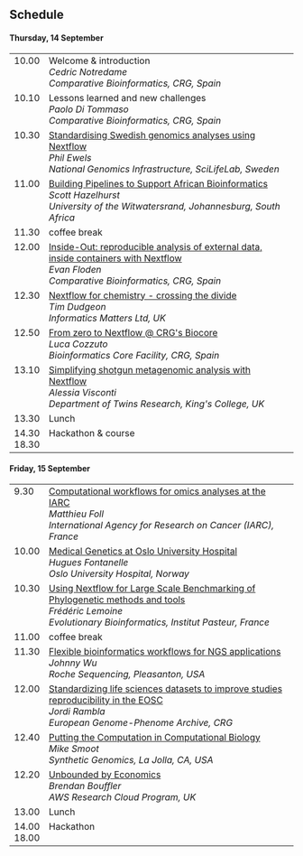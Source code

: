 ## Schedule 

#### Thursday, 14 September
 
<table border=0 cellpadding=9 width='90%'> 
<tr> 
<td valign='top'>10.00</td> 
<td valign='top'>Welcome & introduction<br>
    <i>Cedric Notredame<br>
    Comparative Bioinformatics, CRG, Spain</i></td>
</tr> 

<tr>
<td valign='top'>10.10</td> 
<td valign='top'>Lessons learned and new challenges<br>
    <i>Paolo Di Tommaso<br>
    Comparative Bioinformatics, CRG, Spain</i></td>
</tr>

<tr>
<td valign='top'>10.30</td> 
<td valign='top'><a href='abstracts.md#standardising-swedish-genomics-analyses-using-nextflow'>Standardising Swedish genomics analyses using Nextflow</a><br>
    <i>Phil Ewels<br>
    National Genomics Infrastructure, SciLifeLab, Sweden</i>
    </td>
</tr>   

<tr>
<td valign='top'>11.00</td> 
 <td valign='top'><a href='abstracts.md#building-pipelines-to-support-african-bioinformatics'>Building Pipelines to Support African Bioinformatics</a><br>
    <i>Scott Hazelhurst<br>
    University of the Witwatersrand, Johannesburg, South Africa</i>
    </td>
</tr>   
 
<tr>
<td valign='top'>11.30</td> 
<td valign='top'>coffee break</i>
    </td>
</tr>   
 
<tr> 
<td valign='top'>12.00</td> 
<td valign='top'><a href='abstracts.md#inside-out-reproducible-analysis-of-external-data-inside-containers-with-nextflow'>Inside-Out: reproducible analysis of external data, inside containers with Nextflow</a><br>
    <i>Evan Floden<br>
    Comparative Bioinformatics, CRG, Spain</i></td>
</tr>

<tr>
<td valign='top'>12.30</td> 
 <td valign='top'><a href='abstracts.md#nextflow-for-chemistry---crossing-the-divide'>Nextflow for chemistry - crossing the divide</a><br>
    <i>Tim Dudgeon<br>
    Informatics Matters Ltd, UK</i>
    </td>
</tr>    
 
<tr>
<td valign='top'>12.50</td> 
 <td valign='top'><a href='abstracts.md#from-zero-to-nextflow--crgs-biocore'>From zero to Nextflow @ CRG's Biocore</a><br>
    <i>Luca Cozzuto<br>
    Bioinformatics Core Facility, CRG, Spain</i>
    </td>
</tr>   
 
<tr>
<td valign='top'>13.10</td> 
<td valign='top'><a href='https://github.com/nextflow-io/hack17/blob/master/abstracts.md#simplifying-shotgun-metagenomic-analysis-with-nextflow'>Simplifying shotgun metagenomic analysis with Nextflow</a><br>
    <i>Alessia Visconti<br>
    Department of Twins Research, King's College, UK</i></td>
</tr> 

<tr>
<td valign='top'>13.30</td> 
<td valign='top'>Lunch</td>
</tr> 

<tr>
<td valign='top'>14.30<br>18.30</td> 
<td valign='top'>Hackathon & course</td>
</tr> 
 
</table>

#### Friday, 15 September
 
<table border=0 cellpadding=9 width='90%'> 
<tr> 
<td valign='top'>9.30</td> 
<td valign='top'><a href='abstracts.md#computational-workflows-for-omics-analyses-at-the-international-agency-for-research-on-cancer'>Computational workflows for omics analyses at the IARC</a><br>
    <i>Matthieu Foll<br>
    International Agency for Research on Cancer (IARC), France</i></td>
</tr> 

<tr> 
<td valign='top'>10.00</td> 
 <td valign='top'><a href='abstracts.md#medical-genetics-at-oslo-university-hospital'>Medical Genetics at Oslo University Hospital</a><br>
    <i>Hugues Fontanelle<br>
    Oslo University Hospital, Norway</i></td>
</tr> 

<tr>
<td valign='top'>10.30</td> 
<td valign='top'><a href='abstracts.md#using-nextflow-for-large-scale-benchmarking-of-phylogenetic-methods-and-tools'>Using Nextflow for Large Scale Benchmarking of Phylogenetic methods and tools</a><br>
    <i>Frédéric Lemoine<br>
    Evolutionary Bioinformatics, Institut Pasteur, France</i>
    </td>
</tr>  

<tr> 
<td valign='top'>11.00</td> 
<td valign='top'>coffee break</i></td>
</tr>

<tr> 
<td valign='top'>11.30</td> 
<td valign='top'><a href='abstracts.md#flexible-bioinformatics-workflows-for-ngs-applications'>Flexible bioinformatics workflows for NGS applications</a><br>
    <i>Johnny Wu<br>
    Roche Sequencing, Pleasanton, USA</i></td>
</tr>

<tr> 
<td valign='top'>12.00</td> 
<td valign='top'><a href='abstracts.md#standardizing-life-sciences-datasets-to-improve-studies-reproducibility-in-the-european-open-science-cloud'>Standardizing life sciences datasets to improve studies reproducibility in the EOSC</a><br>
    <i>Jordi Rambla<br>
    European Genome-Phenome Archive, CRG</i></td>
</tr>

<tr> 
<td valign='top'>12.40</td> 
 <td valign='top'><a href='abstracts.md#putting-the-computation-in-computational-biology'>Putting the Computation in Computational Biology</a><br>
    <i>Mike Smoot<br>
    Synthetic Genomics, La Jolla, CA, USA</i></td>
</tr>

<tr> 
<td valign='top'>12.20</td> 
 <td valign='top'><a href='abstracts.md#unbounded-by-economics'>Unbounded by Economics</a><br>
    <i>Brendan Bouffler<br>
    AWS Research Cloud Program, UK</i></td>
</tr>

<tr> 
<td valign='top'>13.00</td> 
<td valign='top'>Lunch</i></td>
</tr>

<tr> 
<td valign='top'>14.00<br>18.00</td> 
<td valign='top'>Hackathon</i></td>
</tr>

</table>

